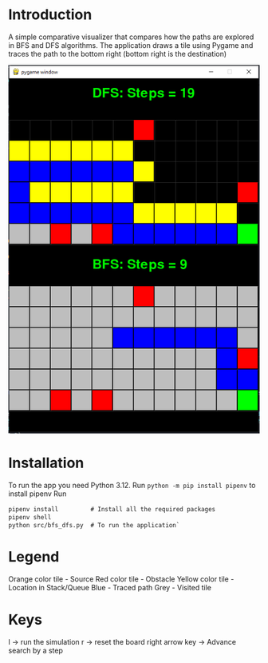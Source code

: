 # Introduction

A simple comparative visualizer that compares how the paths are explored in BFS and DFS algorithms.
The application draws a tile using Pygame and traces the path to the bottom right (bottom right is the destination)

![alt text](image.png)

# Installation

To run the app you need Python 3.12.
Run `python -m pip install pipenv` to install pipenv
Run
```
pipenv install         # Install all the required packages
pipenv shell
python src/bfs_dfs.py  # To run the application`
```
# Legend

Orange color tile - Source
Red color tile - Obstacle
Yellow color tile - Location in Stack/Queue
Blue - Traced path
Grey - Visited tile

# Keys

l -> run the simulation
r -> reset the board
right arrow key -> Advance search by a step
